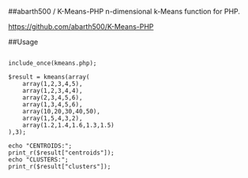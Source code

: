 ##abarth500 / K-Means-PHP
n-dimensional k-Means function for PHP.

https://github.com/abarth500/K-Means-PHP


##Usage
<pre><code>
include_once(kmeans.php);

$result = kmeans(array(
	array(1,2,3,4,5),
	array(1,2,3,4,4),
	array(2,3,4,5,6),
	array(1,3,4,5,6),
	array(10,20,30,40,50),
	array(1,5,4,3,2),
	array(1.2,1.4,1.6,1.3,1.5)
),3);

echo "CENTROIDS:";
print_r($result["centroids"]);
echo "CLUSTERS:";
print_r($result["clusters"]);
</code></pre>